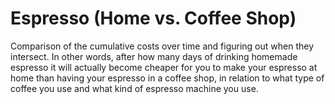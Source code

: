 # Espresso (Home vs. Coffee Shop)

Comparison of the cumulative costs over time and figuring out when they intersect. 
In other words, after how many days of drinking homemade espresso it will 
actually become cheaper for you to make your espresso at home than having 
your espresso in a coffee shop, in relation to what type of coffee you use and what kind 
of espresso machine you use.
